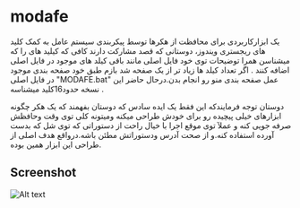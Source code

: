 # modafe
یک ابزارکاربردی برای محافظت از هکرها توسط پیکربندی سیستم عامل به کمک کلید های ریجستری ویندوز،
دوستانی که قصد مشارکت دارند کافی که کیلید های را که میشناسن همرا توضیحات توی خود فایل اصلی مانند باقی کیلد های موجود در فایل اصلی اضافه کنند .
اگر تعداد کیلد ها زیاد تر از یک صفحه شد بازم طبق خود صفحه بندی موجود در فایل اصلی "MODAFE.bat"
عمل صفحه بندی منو رو انجام بدن.درحال حاضر این نسخه حدود16کلید میشناسه .

دوستان توجه فرمایندکه این فقط یک ایده سادس که دوستان بفهمند که یک هکر چگونه ابزارهای خیلی پیچیده رو برای خودش طراحی میکنه ومیتونه کلی توی وقت وحافظش صرفه جویی کنه و عملآ توی موقع اجرا با خیال راحت از دستوراتی که توی شل که بدست آورده استفاده کنه.و از صحت آدرس ودستوراتش مطئن باشه.درواقع هدف اصلی از طراحی این ابزار همین بوده.
## Screenshot

![Alt text](https://github.com/polbadman/modafe/img/screenshot.png?raw=true "تصویربرنامه")
